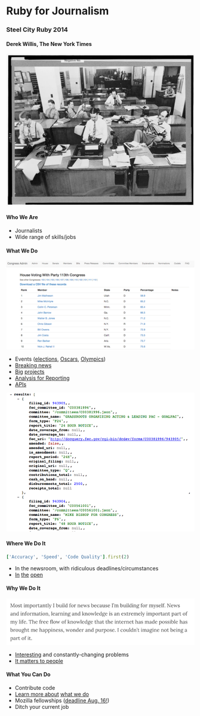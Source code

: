 # Ruby for Journalism
### Steel City Ruby 2014
#### Derek Willis, The New York Times

![NYT newsroom](nyt_newsroom.jpg)

#### Who We Are

* Journalists
* Wide range of skills/jobs

#### What We Do

![Congress Admin](congress_admin.png)

* Events ([elections](http://elections.nytimes.com/2012/results/president/big-board), [Oscars](http://oscars.nytimes.com/2014/ballot/9kca0m1j), [Olympics](http://sochi2014.nytimes.com/results))
* [Breaking news](http://projects.nytimes.com/clinton-schedules)
* [Big](https://projects.propublica.org/treatment/) [projects](http://projects.nytimes.com/toxic-waters/polluters/pennsylvania)
* [Analysis for Reporting](https://github.com/NYTimes/Fech)
* [APIs](http://developer.nytimes.com/docs)

![Campaign Finance API](filings_api.png)

#### Where We Do It

```ruby
['Accuracy', 'Speed', 'Code Quality'].first(2)
```

* In the newsroom, with ridiculous deadlines/circumstances
* [In](https://github.com/documentcloud) [the](https://github.com/propublica) [open](https://github.com/NYTimes)

#### Why We Do It

![Ryan Mark](ryan_mark.png)

* [Interesting](http://laurenrabaino.com/2014/07/why-develop-in-the-newsroom/) and constantly-changing problems
* [It matters to people](http://ryantmark.tumblr.com/post/92156514574/why-i-build-for-news)

#### What You Can Do

* Contribute code
* [Learn more about](http://www.ire.org/nicar/) [what we do](http://forjournalism.com/)
* Mozilla fellowships ([deadline Aug. 16!](http://opennews.org/fellowships/apply.html))
* Ditch your current job